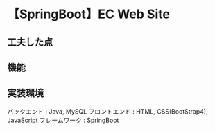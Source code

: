 # 【SpringBoot】EC Web Site

## 工夫した点

## 機能

## 実装環境
バックエンド : Java, MySQL
フロントエンド : HTML, CSS(BootStrap4), JavaScript
フレームワーク : SpringBoot
